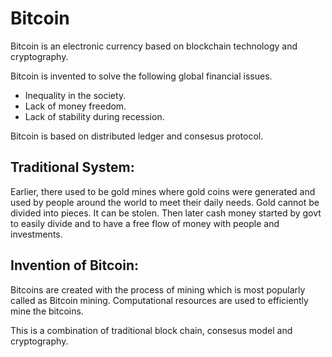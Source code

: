 # Bitcoin

Bitcoin is an electronic currency based on blockchain technology and cryptography. 

Bitcoin is invented to solve the following global financial issues.
  - Inequality in the society.
  - Lack of money freedom.
  - Lack of stability during recession.

Bitcoin is based on distributed ledger and consesus protocol.

## Traditional System:

Earlier, there used to be gold mines where gold coins were generated and used by people around the world to meet their daily needs.
Gold cannot be divided into pieces. 
It can be stolen. 
Then later cash money started by govt to easily divide and to have a free flow of money with people and investments.

## Invention of Bitcoin:

Bitcoins are created with the process of mining which is most popularly called as Bitcoin mining. Computational resources are used to efficiently mine the bitcoins.

This is a combination of traditional block chain, consesus model and cryptography. 

